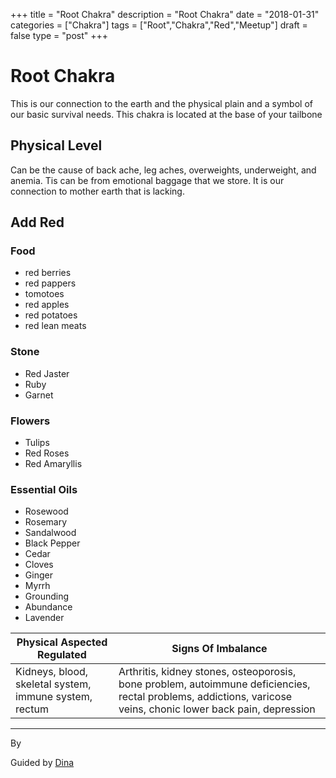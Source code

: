 +++
title = "Root Chakra"
description = "Root Chakra"
date = "2018-01-31"
categories = ["Chakra"]
tags = ["Root","Chakra","Red","Meetup"]
draft = false
type = "post"
+++

# Root Chakra

This is our connection to the earth and the physical plain and a symbol of our basic survival needs. This chakra is located at the base of your tailbone

## Physical Level

Can be the cause of back ache, leg aches, overweights, underweight, and anemia. Tis can be from emotional baggage that we store. It is our connection to mother earth that is lacking.

## Add Red

### Food
- red berries
- red pappers
- tomotoes
- red apples
- red potatoes
- red lean meats

### Stone
- Red Jaster
- Ruby
- Garnet

### Flowers
- Tulips
- Red Roses
- Red Amaryllis

### Essential Oils
- Rosewood
- Rosemary
- Sandalwood
- Black Pepper
- Cedar
- Cloves
- Ginger
- Myrrh
- Grounding
- Abundance
- Lavender


Physical Aspected Regulated | Signs Of Imbalance
--- | ---
Kidneys, blood, skeletal system, immune system, rectum | Arthritis, kidney stones, osteoporosis, bone problem, autoimmune deficiencies, rectal problems, addictions, varicose veins, chonic lower back pain, depression

---

By  

Guided by
[Dina](http://pseudophysical.com/contributor/Dina-Patel/)